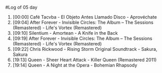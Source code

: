 #Log of 05 day

1. [00:00] Café Tacvba - El Objeto Antes Llamado Disco - Aprovéchate
1. [09:04] After Forever - Invisible Circles: The Album – The Sessions (Remastered) - Life's Vortex (Remastered)
1. [09:10] Silentium - Amortean - A Knife in the Back
1. [09:19] After Forever - Invisible Circles: The Album – The Sessions (Remastered) - Life's Vortex (Remastered)
1. [09:22] Chris Rickwood - Rising Storm Original Soundtrack - Sakura, Sakura
1. [19:13] Queen - Sheer Heart Attack - Killer Queen (Remastered 2011)
1. [19:14] Queen - A Night at the Opera - Bohemian Rhapsody
